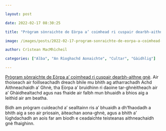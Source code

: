 ```yaml
---

layout: post

date: 2022-02-17 08:30:25

title: "Prògram sònraichte de Eòrpa a’ coimhead ri cuspair dearbh-aithne gnè"

image: /images/posts/2022-02-17-program-sonraichte-de-eorpa-a-coimhead-ri-cuspair-dearbh-aithne-gne.webp

author: Crìstean MacMhìcheil

categories: ["Alba", "An Rìoghachd Aonaichte", "Cultar", "Gàidhlig"]

---
```


[Prògram sònraichte de Eòrpa a’ coimhead ri cuspair dearbh-aithne gnè](https://www.bbc.co.uk/iplayer/episode/m0014kqg/eorpa-series-29-episode-12). Air thoiseach air foillseachadh dreach bhile mu bhith ag atharrachadh Achd Aithneachaidh a’ Ghnè, tha Eòrpa a’ bruidhinn ri daoine tar-ghnèitheach air a’ Ghàidhealtachd agus nas fhaide air falbh mun bhuaidh a bhios aig a leithid air am beatha.

Bidh am prògram cuideachd a’ sealltainn ris a’ bhuaidh a dh’fhaodadh a bhith aig a seo air prìosain, àiteachan aona-ghnè, agus a bhith a’ lùghdachadh an aois far am biodh e ceadaichte teisteanas aithneachaidh gnè fhaighinn.
